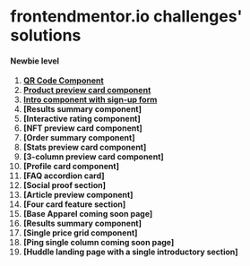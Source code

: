 # frontendmentor.io challenges' solutions

#### Newbie level #
1. **[QR Code Component](https://github.com/AleksandraObw/frontendmentor/1newbie-qr-code-component-main)**
2. **[Product preview card component](https://github.com/AleksandraObw/frontendmentor/2newbie-product-preview-card-component-main)**
3. **[Intro component with sign-up form](https://github.com/AleksandraObw/frontendmentor/3newbie-intro-component-with-signup-form-master)**
4. **[Results summary component]**
5. **[Interactive rating component]**
6. **[NFT preview card component]**
7. **[Order summary component]**
8. **[Stats preview card component]**
9. **[3-column preview card component]**
10. **[Profile card component]**
11. **[FAQ accordion card]**
12. **[Social proof section]**
13. **[Article preview component]**
14. **[Four card feature section]**
15. **[Base Apparel coming soon page]**
16. **[Results summary component]**
17. **[Single price grid component]**
18. **[Ping single column coming soon page]**
19. **[Huddle landing page with a single introductory section]**

